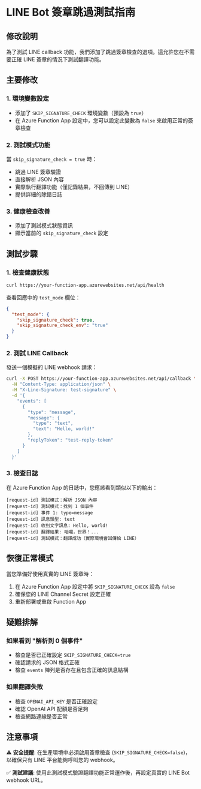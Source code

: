# LINE Bot 簽章跳過測試指南

## 修改說明

為了測試 LINE callback 功能，我們添加了跳過簽章檢查的選項。這允許您在不需要正確 LINE 簽章的情況下測試翻譯功能。

## 主要修改

### 1. 環境變數設定
- 添加了 `SKIP_SIGNATURE_CHECK` 環境變數（預設為 `true`）
- 在 Azure Function App 設定中，您可以設定此變數為 `false` 來啟用正常的簽章檢查

### 2. 測試模式功能
當 `skip_signature_check = true` 時：
- 跳過 LINE 簽章驗證
- 直接解析 JSON 內容
- 實際執行翻譯功能（僅記錄結果，不回傳到 LINE）
- 提供詳細的除錯日誌

### 3. 健康檢查改善
- 添加了測試模式狀態資訊
- 顯示當前的 `skip_signature_check` 設定

## 測試步驟

### 1. 檢查健康狀態
```bash
curl https://your-function-app.azurewebsites.net/api/health
```

查看回應中的 `test_mode` 欄位：
```json
{
  "test_mode": {
    "skip_signature_check": true,
    "skip_signature_check_env": "true"
  }
}
```

### 2. 測試 LINE Callback
發送一個模擬的 LINE webhook 請求：

```bash
curl -X POST https://your-function-app.azurewebsites.net/api/callback \
  -H "Content-Type: application/json" \
  -H "X-Line-Signature: test-signature" \
  -d '{
    "events": [
      {
        "type": "message",
        "message": {
          "type": "text",
          "text": "Hello, world!"
        },
        "replyToken": "test-reply-token"
      }
    ]
  }'
```

### 3. 檢查日誌
在 Azure Function App 的日誌中，您應該看到類似以下的輸出：

```
[request-id] 測試模式：解析 JSON 內容
[request-id] 測試模式：找到 1 個事件
[request-id] 事件 1: type=message
[request-id] 訊息類型: text
[request-id] 收到文字訊息: Hello, world!
[request-id] 翻譯結果: 哈囉，世界！...
[request-id] 測試模式：翻譯成功（實際環境會回傳給 LINE）
```

## 恢復正常模式

當您準備好使用真實的 LINE 簽章時：
1. 在 Azure Function App 設定中將 `SKIP_SIGNATURE_CHECK` 設為 `false`
2. 確保您的 LINE Channel Secret 設定正確
3. 重新部署或重啟 Function App

## 疑難排解

### 如果看到 "解析到 0 個事件"
- 檢查是否已正確設定 `SKIP_SIGNATURE_CHECK=true`
- 確認請求的 JSON 格式正確
- 檢查 `events` 陣列是否存在且包含正確的訊息結構

### 如果翻譯失敗
- 檢查 `OPENAI_API_KEY` 是否正確設定
- 確認 OpenAI API 配額是否足夠
- 檢查網路連線是否正常

## 注意事項

⚠️ **安全提醒**: 在生產環境中必須啟用簽章檢查 (`SKIP_SIGNATURE_CHECK=false`)，以確保只有 LINE 平台能夠呼叫您的 webhook。

✅ **測試建議**: 使用此測試模式驗證翻譯功能正常運作後，再設定真實的 LINE Bot webhook URL。
